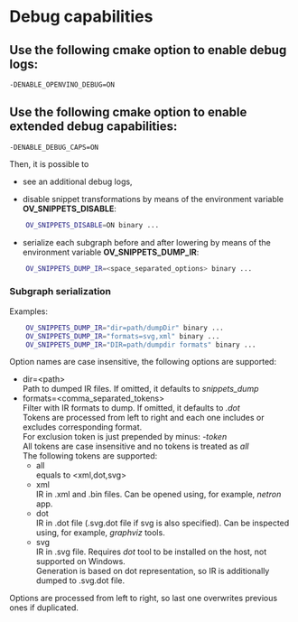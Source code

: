 # Debug capabilities

## Use the following cmake option to enable debug logs:

`-DENABLE_OPENVINO_DEBUG=ON`

## Use the following cmake option to enable extended debug capabilities:

`-DENABLE_DEBUG_CAPS=ON`

Then, it is possible to

* see an additional debug logs,

* disable snippet transformations by means of the environment variable **OV_SNIPPETS_DISABLE**:
```sh
    OV_SNIPPETS_DISABLE=ON binary ...
```

* serialize each subgraph before and after lowering by means of the environment variable **OV_SNIPPETS_DUMP_IR**:
```sh
    OV_SNIPPETS_DUMP_IR=<space_separated_options> binary ...
```

### Subgraph serialization

Examples:
```sh
    OV_SNIPPETS_DUMP_IR="dir=path/dumpDir" binary ...
    OV_SNIPPETS_DUMP_IR="formats=svg,xml" binary ...
    OV_SNIPPETS_DUMP_IR="DIR=path/dumpdir formats" binary ...
```

Option names are case insensitive, the following options are supported:
* dir=\<path\>\
Path to dumped IR files. If omitted, it defaults to *snippets_dump*
* formats=<comma_separated_tokens>\
Filter with IR formats to dump. If omitted, it defaults to *.dot*\
Tokens are processed from left to right and each one includes or excludes corresponding format.\
For exclusion token is just prepended by minus: *-token*\
All tokens are case insensitive and no tokens is treated as *all*\
The following tokens are supported:
    * all\
equals to <xml,dot,svg>
    * xml\
IR in .xml and .bin files. Can be opened using, for example, *netron* app.
    * dot\
IR in .dot file (.svg.dot file if svg is also specified). Can be inspected using, for example, *graphviz* tools.
    * svg\
IR in .svg file. Requires *dot* tool to be installed on the host, not supported on Windows.\
Generation is based on dot representation, so IR is additionally dumped to .svg.dot file.

Options are processed from left to right, so last one overwrites previous ones if duplicated.
